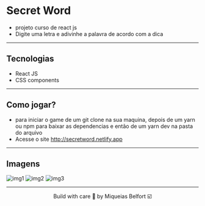 # Secret Word
* projeto curso de react js
* Digite uma letra e adivinhe a palavra de acordo com a dica

___

## Tecnologias
* React JS
* CSS components

___

## Como jogar?
* para iniciar o game de um git clone na sua maquina, depois de um yarn ou npm para baixar as dependencias e então de um yarn dev na pasta do arquivo
* Acesse o site http://secretword.netlify.app

___

## Imagens
<img src="https://user-images.githubusercontent.com/79981066/164935222-90ce228d-4e67-4add-aaca-8bab33812d63.png" alt="img1"/>
<img src="https://user-images.githubusercontent.com/79981066/164935460-e05d6c09-3838-41a8-95d9-5338680fb41b.png" alt="img2"/>
<img src="https://user-images.githubusercontent.com/79981066/164935629-2d62c0d1-4bb6-4ed3-b0f4-db204bf5e176.png" alt="img3"/>

---

<div align="center">
    <p>Build with care 🤍 by Miqueias Belfort ☑️</p>
</div>
